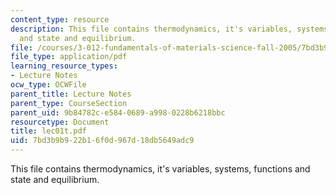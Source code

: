 ```yaml
---
content_type: resource
description: This file contains thermodynamics, it's variables, systems, functions
  and state and equilibrium.
file: /courses/3-012-fundamentals-of-materials-science-fall-2005/7bd3b9b922b16f0d967d18db5649adc9_lec01t.pdf
file_type: application/pdf
learning_resource_types:
- Lecture Notes
ocw_type: OCWFile
parent_title: Lecture Notes
parent_type: CourseSection
parent_uid: 9b84782c-e584-0689-a998-0228b6218bbc
resourcetype: Document
title: lec01t.pdf
uid: 7bd3b9b9-22b1-6f0d-967d-18db5649adc9
---
```

This file contains thermodynamics, it's variables, systems, functions and state and equilibrium.

